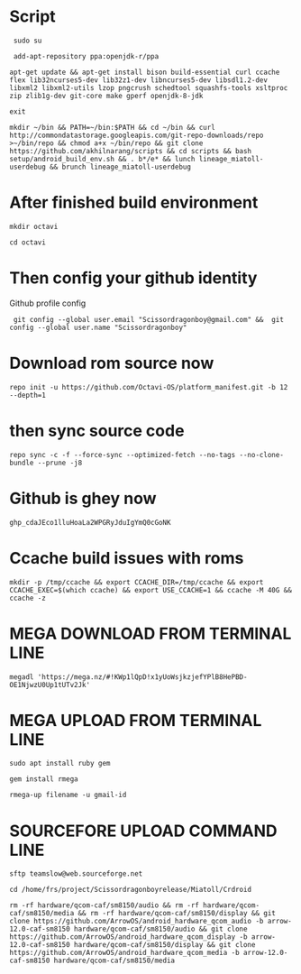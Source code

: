 # Script

```
 sudo su
```


```
 add-apt-repository ppa:openjdk-r/ppa
```
 
```
apt-get update && apt-get install bison build-essential curl ccache flex lib32ncurses5-dev lib32z1-dev libncurses5-dev libsdl1.2-dev libxml2 libxml2-utils lzop pngcrush schedtool squashfs-tools xsltproc zip zlib1g-dev git-core make gperf openjdk-8-jdk
```

```
exit
```


```
mkdir ~/bin && PATH=~/bin:$PATH && cd ~/bin && curl http://commondatastorage.googleapis.com/git-repo-downloads/repo >~/bin/repo && chmod a+x ~/bin/repo && git clone https://github.com/akhilnarang/scripts && cd scripts && bash setup/android_build_env.sh && . b*/e* && lunch lineage_miatoll-userdebug && brunch lineage_miatoll-userdebug
 ```
 
# After finished build environment

```
mkdir octavi
```

```
cd octavi
```

# Then config your github identity

Github profile config


```
 git config --global user.email "Scissordragonboy@gmail.com" &&  git config --global user.name "Scissordragonboy"
 ```

# Download rom source now

```
repo init -u https://github.com/Octavi-OS/platform_manifest.git -b 12 --depth=1
```

# then sync source code
```
repo sync -c -f --force-sync --optimized-fetch --no-tags --no-clone-bundle --prune -j8
```

# Github is ghey now

```
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
```

# Ccache build issues with roms

```
mkdir -p /tmp/ccache && export CCACHE_DIR=/tmp/ccache && export CCACHE_EXEC=$(which ccache) && export USE_CCACHE=1 && ccache -M 40G && ccache -z
```

# MEGA DOWNLOAD FROM TERMINAL LINE

```
megadl 'https://mega.nz/#!KWp1lQpD!x1yUoWsjkzjefYPlB8HePBD-OE1NjwzU0Up1tUTv2Jk'
```

# MEGA UPLOAD FROM TERMINAL LINE

```
sudo apt install ruby gem
```

```
gem install rmega
```

```
rmega-up filename -u gmail-id
```

# SOURCEFORE UPLOAD COMMAND LINE

```
sftp teamslow@web.sourceforge.net
```

```
cd /home/frs/project/Scissordragonboyrelease/Miatoll/Crdroid
```
```
rm -rf hardware/qcom-caf/sm8150/audio && rm -rf hardware/qcom-caf/sm8150/media && rm -rf hardware/qcom-caf/sm8150/display && git clone https://github.com/ArrowOS/android_hardware_qcom_audio -b arrow-12.0-caf-sm8150 hardware/qcom-caf/sm8150/audio && git clone https://github.com/ArrowOS/android_hardware_qcom_display -b arrow-12.0-caf-sm8150 hardware/qcom-caf/sm8150/display && git clone https://github.com/ArrowOS/android_hardware_qcom_media -b arrow-12.0-caf-sm8150 hardware/qcom-caf/sm8150/media
```








# 
